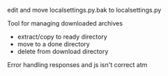 edit and move localsettings.py.bak to localsettings.py

Tool for managing downloaded archives
* extract/copy to ready directory
* move to a done directory
* delete from download directory

Error handling responses and js isn't correct atm


